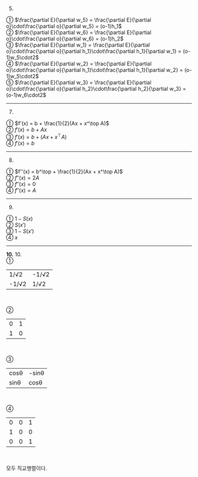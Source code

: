 5.  
① $\frac{\partial E}{\partial w_5} = \frac{\partial E}{\partial o}\cdot\frac{\partial o}{\partial w_5} = (o-1)h_1$  <br>
② $\frac{\partial E}{\partial w_6} = \frac{\partial E}{\partial o}\cdot\frac{\partial o}{\partial w_6} = (o-1)h_2$  <br>
③ $\frac{\partial E}{\partial w_1} = \frac{\partial E}{\partial o}\cdot\frac{\partial o}{\partial h_1}\cdot\frac{\partial h_1}{\partial w_1} = (o-1)w_5\cdot2$  <br>
④ $\frac{\partial E}{\partial w_2} = \frac{\partial E}{\partial o}\cdot\frac{\partial o}{\partial h_1}\cdot\frac{\partial h_1}{\partial w_2} = (o-1)w_5\cdot2$  <br>
⑤ $\frac{\partial E}{\partial w_3} = \frac{\partial E}{\partial o}\cdot\frac{\partial o}{\partial h_2}\cdot\frac{\partial h_2}{\partial w_3} = (o-1)w_6\cdot2$  <br>

---

7.  
① $f'(x) = b + \frac{1}{2}(Ax + x^\top A)$  <br>
② $f'(x) = b + Ax$  <br>
③ $f'(x) = b + (Ax + x^\top A)$  <br>
④ $f'(x) = b$  <br>

---

8.  
① $f''(x) = b^\top + \frac{1}{2}(Ax + x^\top A)$  <br>
② $f''(x) = 2A$  <br>
③ $f''(x) = 0$  <br>
④ $f''(x) = A$  <br>

---

9.  
① $1 - S(x)$  <br>
② $S(x')$  <br>
③ $1 - S(x')$  <br>
④ $x$  <br>

---

**10.**
10.  
①
<table>
<tr><td>1/√2</td><td>-1/√2</td></tr>
<tr><td>-1/√2</td><td>1/√2</td></tr>
</table>
<br>

②
<table>
<tr><td>0</td><td>1</td></tr>
<tr><td>1</td><td>0</td></tr>
</table>
<br>

③
<table>
<tr><td>cosθ</td><td>-sinθ</td></tr>
<tr><td>sinθ</td><td>cosθ</td></tr>
</table>
<br>

④
<table>
<tr><td>0</td><td>0</td><td>1</td></tr>
<tr><td>1</td><td>0</td><td>0</td></tr>
<tr><td>0</td><td>0</td><td>1</td></tr>
</table>
<br>

모두 직교행렬이다.
